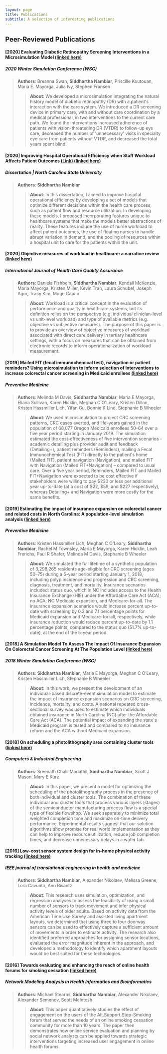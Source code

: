 ```yaml
---
layout: page
title: Publications
subtitle: A selection of interesting publications
---
```


## Peer-Reviewed Publications

#### [2020] Evaluating Diabetic Retinopathy Screening Interventions in a Microsimulation Model <a href="https://ieeexplore.ieee.org/abstract/document/9384074" target="_blank"> (linked here)</a>
##### 2020 Winter Simulation Conference (WSC)
> **Authors**: Breanna Swan, **Siddhartha Nambiar**, Priscille Koutouan, Maria E. Mayorga, Julia Ivy, Stephen Fransen
>
>> **About**: We developed a microsimulation integrating the natural history model of diabetic retinopathy (DR) with a patient's interaction with the care system. We introduced a DR screening device in primary care, with and without care coordination by a medical professional, in two interventions to the current care path. We found the interventions increased adherence of patients with vision-threatening DR (VTDR) to follow-up eye care, decreased the number of 'unnecessary' visits in specialty eye care from patients without VTDR, and decreased the total years spent blind.

#### [2020] Improving Hospital Operational Efficiency when Staff Workload Affects Patient Outcomes <a href="https://www.proquest.com/openview/068241c01115851f4ef5d5ef5dd3ce80/1?pq-origsite=gscholar&cbl=18750&diss=y" target="_blank"> (Link) (linked here)</a>
##### Dissertation | North Carolina State University
> **Authors**: **Siddhartha Nambiar**
>
>> **About**: In this dissertation, I aimed to improve hospital operational efficiency by developing a set of models that optimize different decisions within the health care process, such as patient flow and resource utilization. In developing these models, I proposed incorporating features unique to healthcare systems that make the models better abstractions of reality. These features include the use of nurse workload to affect patient outcomes, the use of floating nurses to handle abrupt variation in demand, and the pooling of resources within a hospital unit to care for the patients within the unit.

#### [2020] Objective measures of workload in healthcare: a narrative review <a href="https://www.emerald.com/insight/content/doi/10.1108/IJHCQA-12-2018-0288/full/html" target="_blank"> (linked here)</a>
##### International Journal of Health Care Quality Assurance
> **Authors**: Daniela Fishbein, **Siddhartha Nambiar**, Kendall McKenzie, Maria Mayorga, Kristen Miller, Kevin Tran, Laura Schubel, Joseph Agor, Tracy Kim, Muge Capan
>
>> **About**: Workload is a critical concept in the evaluation of performance and quality in healthcare systems, but its definition relies on the perspective (e.g. individual clinician-level vs unit-level workload) and type of available metrics (e.g. objective vs subjective measures). The purpose of this paper is to provide an overview of objective measures of workload associated with direct care delivery in tertiary healthcare settings, with a focus on measures that can be obtained from electronic records to inform operationalization of workload measurement.

#### [2019] Mailed FIT (fecal immunochemical test), navigation or patient reminders? Using microsimulation to inform selection of interventions to increase colorectal cancer screening in Medicaid enrollees <a href="https://www.sciencedirect.com/science/article/pii/S0091743519303123" target="_blank"> (linked here)</a>
##### Preventive Medicine
> **Authors**: Melinda M Davis, **Siddhartha Nambiar**, Maria E Mayorga, Eliana Sullivan, Karen Hicklin, Meghan C O'Leary, Kristen Dillon, Kristen Hassmiller Lich, Yifan Gu, Bonnie K Lind, Stephanie B Wheeler
>
>> **About**: We used microsimulation to project CRC screening patterns, CRC cases averted, and life-years gained in the population of 68,077 Oregon Medicaid enrollees 50–64 over a five year period starting in January 2019. The simulation estimated the cost-effectiveness of five intervention scenarios - academic detailing plus provider audit and feedback (Detailing+), patient reminders (Reminders), mailing a Fecal Immunochemical Test (FIT) directly to the patient's home (Mailed FIT), patient navigation (Navigation), and mailed FIT with Navigation (Mailed FIT+Navigation) – compared to usual care. Over a five year period, Reminders, Mailed FIT and Mailed FIT+Navigation were expected to be cost effective if stakeholders were willing to pay $230 or less per additional year up-to-date (at a cost of $22, $59, and $227 respectively), whereas Detailing+ and Navigation were more costly for the same benefits.

#### [2019] Estimating the impact of insurance expansion on colorectal cancer and related costs in North Carolina: A population-level simulation analysis <a href="https://www.sciencedirect.com/science/article/pii/S0091743519303238" target="_blank"> (linked here)</a>
##### Preventive Medicine
> **Authors**: Kristen Hassmiller Lich, Meghan C O'Leary, **Siddhartha Nambiar**, Rachel M Townsley, Maria E Mayorga, Karen Hicklin, Leah Frerichs, Paul R Shafer, Melinda M Davis, Stephanie B Wheeler
>
>> **About**: We simulated the full lifetime of a synthetic population of 3,298,265 residents age-eligible for CRC screening (ages 50–75) during a 5-year period starting January 1, 2018, including polyp incidence and progression and CRC screening, diagnosis, treatment, and mortality. Insurance scenarios included: status quo, which in NC includes access to the Health Insurance Exchange (HIE) under the Affordable Care Act (ACA); no ACA; NC Medicaid expansion, and Medicare-for-all. The insurance expansion scenarios would increase percent up-to-date with screening by 0.3 and 7.1 percentage points for Medicaid expansion and Medicare-for-all, respectively, while insurance reduction would reduce percent up-to-date by 1.1 percentage points, compared to the status quo (51.7% up-to-date), at the end of the 5-year period.

#### [2018] A Simulation Model To Assess The Impact Of Insurance Expansion On Colorectal Cancer Screening At The Population Level <a href="https://ieeexplore.ieee.org/abstract/document/8632261" target="_blank"> (linked here)</a>
##### 2018 Winter Simulation Conference (WSC)
> **Authors**: **Siddhartha Nambiar**, Maria E Mayorga, Meghan C O’Leary, Kristen Hassmiller Lich, Stephanie B Wheeler
>
>> **About**: In this work, we present the development of an individual-based discrete-event simulation model to estimate the impact of insurance expansion scenarios on CRC screening, incidence, mortality, and costs. A national repeated cross-sectional survey was used to estimate which individuals obtained insurance in North Carolina (NC) after the Affordable Care Act (ACA). The potential impact of expanding the state's Medicaid program is tested and compared to no insurance reform and the ACA without Medicaid expansion.

#### [2018] On scheduling a photolithography area containing cluster tools <a href="https://www.sciencedirect.com/science/article/abs/pii/S0360835218302456" target="_blank"> (linked here)</a>
##### Computers & Industrial Engineering
> **Authors**: Sreenath Chalil Madathil, **Siddhartha Nambiar**, Scott J Mason, Mary E Kurz
>
>> **About**: In this paper, we present a model for optimizing the scheduling of the photolithography process in the presence of both individual and cluster tools. The combination of these individual and cluster tools that process various layers (stages) of the semiconductor manufacturing process flow is a special type of flexible flowshop. We seek separately to minimize total weighted completion time and maximize on-time delivery performance. Experimental results suggest that our solution algorithms show promise for real world implementation as they can help to improve resource utilization, reduce job completion times, and decrease unnecessary delays in a wafer fab.

#### [2016] Low-cost sensor system design for in-home physical activity tracking <a href="https://ieeexplore.ieee.org/abstract/document/7778204" target="_blank"> (linked here)</a>
##### IEEE journal of translational engineering in health and medicine
> **Authors**: **Siddhartha Nambiar**, Alexander Nikolaev, Melissa Greene, Lora Cavuoto, Ann Bisantz
>
>> **About**: This research uses simulation, optimization, and regression analyses to assess the feasibility of using a small number of sensors to track movement and infer physical activity levels of older adults. Based on activity data from the American Time Use Survey and assisted living apartment layouts, we determined that using three to four doorway sensors can be used to effectively capture a sufficient amount of movements in order to estimate activity. The research also identified preferred approaches for assigning sensor locations, evaluated the error magnitude inherent in the approach, and developed a methodology to identify which apartment layouts would be best suited for these technologies.
 
#### [2016] Towards evaluating and enhancing the reach of online health forums for smoking cessation <a href="https://link.springer.com/article/10.1007/s13721-014-0069-7" target="_blank"> (linked here)</a>
##### Network Modeling Analysis in Health Informatics and Bioinformatics
> **Authors**: Michael Stearns, **Siddhartha Nambiar**, Alexander Nikolaev, Alexander Semenov, Scott McIntosh
>
>> **About**:  This paper quantitatively studies the effect of engagement on the users of the Alt.Support.Stop-Smoking forum that served the needs of an online smoking cessation community for more than 10 years. The paper then demonstrates how online service evaluation and planning by social network analysts can be applied towards strategic interventions targeting increased user engagement in online health forums.